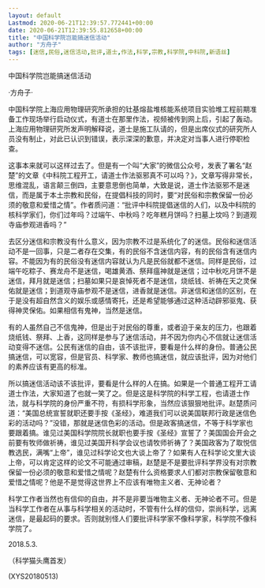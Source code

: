 ```yaml
---
layout: default
Lastmod: 2020-06-21T12:39:57.772441+00:00
date: 2020-06-21T12:39:55.812658+00:00
title: "中国科学院岂能搞迷信活动"
author: "方舟子"
tags: [迷信,民俗,迷信活动,批评,道士,作法,科学,宗教,科学院,中科院,新语丝]
---
```


中国科学院岂能搞迷信活动

·方舟子·

中国科学院上海应用物理研究所承担的钍基熔盐堆核能系统项目实验堆工程前期准备工作现场举行启动仪式，有道士在那里作法，视频被传到网上后，引起了轰动。上海应用物理研究所发声明解释说，道士是施工队请的，但是出席仪式的研究所人员没有制止，对此已认识到错误，表示深深的歉意，并决定对当事人进行停职检查。

这事本来就可以这样过去了。但是有一个叫“大家”的微信公众号，发表了署名“赵楚”的文章《中科院工程开工，请道士作法驱邪真不可以吗？》，文章写得非常长，思维混乱，语言颠三倒四，主要意思倒也简单，大致是说，道士作法驱邪不是迷信，而是属于本土宗教和民俗，在提倡科技的同时，要“对民俗和宗教保留一份必须的敬意和爱惜之情”。作者质问道：“批评中科院提倡迷信的人们，以及中科院的核科学家们，你们过年吗？过端午、中秋吗？吃年糕月饼吗？扫墓上坟吗？到道观寺庙参观进香吗？”

去区分迷信和宗教没有什么意义，因为宗教不过是系统化了的迷信。民俗和迷信活动不是一回事，只是二者存在交集，有的民俗不含迷信内容，有的民俗含有迷信内容。不能因为有的民俗没有迷信内容就认为凡是民俗就都不迷信。同样是民俗，过端午吃粽子、赛龙舟不是迷信，喝雄黄酒、祭拜瘟神就是迷信；过中秋吃月饼不是迷信，拜月就是迷信；扫墓如果只是哀悼死者不是迷信，烧纸钱、祈祷在天之灵保佑就是迷信；到道观寺庙参观不是迷信，进香就是迷信。非迷信和迷信的区别，在于是没有超自然含义的娱乐或感情寄托，还是希望能够通过这种活动辟邪驱鬼、获得神灵保佑。如果相信有鬼神，当然是迷信。

有的人虽然自己不信鬼神，但是出于对民俗的尊重，或者迫于亲友的压力，也跟着烧纸钱、祭拜、上香，这同样是参与了迷信活动，并不因为你内心不信就让迷信活动变得不迷信。公民有迷信的自由，该不该批评，要看是什么样的身份。普通公民搞迷信，可以宽容，但是官员、科学家、教师也搞迷信，就应该批评，因为对他们的素养应该有更高的标准。

所以搞迷信活动该不该批评，要看是什么样的人在搞。如果是一个普通工程开工请道士作法，大家知道了也就一笑了之。但是这是科学院的科学工程，也请道士作法，就与科学院的身份严重不符，有损科学形象，当然应该狠狠地批评。赵楚质问道：“美国总统宣誓就职还要手按《圣经》，难道我们可以说美国联邦行政是迷信色彩的活动吗？”没错，那就是迷信色彩的活动。但是政客搞迷信，不等于科学家也要跟着搞。谁见过美国科学院院长就职也要手按《圣经》宣誓了？美国国会开会之前要有牧师做祈祷，谁见过美国开科学会议也请牧师祈祷了？美国政客为了取悦信教选民，满嘴“上帝”，谁见过科学论文也大谈上帝了？如果有人在科学论文里大谈上帝，可以肯定这样的论文不可能通过审稿，赵楚是不是要批评科学界没有对宗教保留一份必须的敬意和爱惜之情呢？赵楚有什么资格要求人们都对宗教保留敬意和爱惜之情呢？他是不是觉得这世界上不应该有唯物主义者、无神论者？

科学工作者当然也有信仰的自由，并不是非要当唯物主义者、无神论者不可。但是当科学工作者在从事与科学相关的活动时，不管有什么样的信仰，崇尚科学，远离迷信，是最起码的要求。否则就别怪人们要批评科学家不像科学家，科学院不像科学院了。

2018.5.3.

（科学猫头鹰首发）

(XYS20180513)

